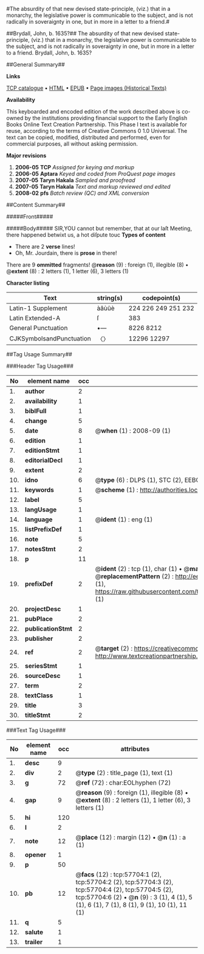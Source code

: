 #The absurdity of that new devised state-principle, (viz.) that in a monarchy, the legislative power is communicable to the subject, and is not radically in soveraignty in one, but in more in a letter to a friend.#

##Brydall, John, b. 1635?##
The absurdity of that new devised state-principle, (viz.) that in a monarchy, the legislative power is communicable to the subject, and is not radically in soveraignty in one, but in more in a letter to a friend.
Brydall, John, b. 1635?

##General Summary##

**Links**

[TCP catalogue](http://www.ota.ox.ac.uk/tcp/)  • 
[HTML](http://tei.it.ox.ac.uk/tcp/Texts-HTML/free/A29/A29939.html)  • 
[EPUB](http://tei.it.ox.ac.uk/tcp/Texts-EPUB/free/A29/A29939.epub) • 
[Page images (Historical Texts)](https://data.historicaltexts.jisc.ac.uk/view?pubId=eebo-12258755e&pageId=eebo-12258755e-57704-1)

**Availability**

This keyboarded and encoded edition of the
	       work described above is co-owned by the institutions
	       providing financial support to the Early English Books
	       Online Text Creation Partnership. This Phase I text is
	       available for reuse, according to the terms of Creative
	       Commons 0 1.0 Universal. The text can be copied,
	       modified, distributed and performed, even for
	       commercial purposes, all without asking permission.

**Major revisions**

1. __2006-05__ __TCP__ *Assigned for keying and markup*
1. __2006-05__ __Aptara__ *Keyed and coded from ProQuest page images*
1. __2007-05__ __Taryn Hakala__ *Sampled and proofread*
1. __2007-05__ __Taryn Hakala__ *Text and markup reviewed and edited*
1. __2008-02__ __pfs__ *Batch review (QC) and XML conversion*

##Content Summary##

#####Front#####

#####Body#####
SIR,YOU cannot but remember, that at our laſt Meeting, there
happened betwixt us, a hot diſpute touc
**Types of content**

  * There are 2 **verse** lines!
  * Oh, Mr. Jourdain, there is **prose** in there!

There are 9 **ommitted** fragments! 
 @__reason__ (9) : foreign (1), illegible (8)  •  @__extent__ (8) : 2 letters (1), 1 letter (6), 3 letters (1)

**Character listing**


|Text|string(s)|codepoint(s)|
|---|---|---|
|Latin-1 Supplement|àâùûè|224 226 249 251 232|
|Latin Extended-A|ſ|383|
|General Punctuation|•—|8226 8212|
|CJKSymbolsandPunctuation|〈〉|12296 12297|

##Tag Usage Summary##

###Header Tag Usage###

|No|element name|occ|attributes|
|---|---|---|---|
|1.|__author__|2||
|2.|__availability__|1||
|3.|__biblFull__|1||
|4.|__change__|5||
|5.|__date__|8| @__when__ (1) : 2008-09 (1)|
|6.|__edition__|1||
|7.|__editionStmt__|1||
|8.|__editorialDecl__|1||
|9.|__extent__|2||
|10.|__idno__|6| @__type__ (6) : DLPS (1), STC (2), EEBO-CITATION (1), OCLC (1), VID (1)|
|11.|__keywords__|1| @__scheme__ (1) : http://authorities.loc.gov/ (1)|
|12.|__label__|5||
|13.|__langUsage__|1||
|14.|__language__|1| @__ident__ (1) : eng (1)|
|15.|__listPrefixDef__|1||
|16.|__note__|5||
|17.|__notesStmt__|2||
|18.|__p__|11||
|19.|__prefixDef__|2| @__ident__ (2) : tcp (1), char (1)  •  @__matchPattern__ (2) : ([0-9\-]+):([0-9IVX]+) (1), (.+) (1)  •  @__replacementPattern__ (2) : http://eebo.chadwyck.com/downloadtiff?vid=$1&page=$2 (1), https://raw.githubusercontent.com/textcreationpartnership/Texts/master/tcpchars.xml#$1 (1)|
|20.|__projectDesc__|1||
|21.|__pubPlace__|2||
|22.|__publicationStmt__|2||
|23.|__publisher__|2||
|24.|__ref__|2| @__target__ (2) : https://creativecommons.org/publicdomain/zero/1.0/ (1), http://www.textcreationpartnership.org/docs/. (1)|
|25.|__seriesStmt__|1||
|26.|__sourceDesc__|1||
|27.|__term__|2||
|28.|__textClass__|1||
|29.|__title__|3||
|30.|__titleStmt__|2||


###Text Tag Usage###

|No|element name|occ|attributes|
|---|---|---|---|
|1.|__desc__|9||
|2.|__div__|2| @__type__ (2) : title_page (1), text (1)|
|3.|__g__|72| @__ref__ (72) : char:EOLhyphen (72)|
|4.|__gap__|9| @__reason__ (9) : foreign (1), illegible (8)  •  @__extent__ (8) : 2 letters (1), 1 letter (6), 3 letters (1)|
|5.|__hi__|120||
|6.|__l__|2||
|7.|__note__|12| @__place__ (12) : margin (12)  •  @__n__ (1) : a (1)|
|8.|__opener__|1||
|9.|__p__|50||
|10.|__pb__|12| @__facs__ (12) : tcp:57704:1 (2), tcp:57704:2 (2), tcp:57704:3 (2), tcp:57704:4 (2), tcp:57704:5 (2), tcp:57704:6 (2)  •  @__n__ (9) : 3 (1), 4 (1), 5 (1), 6 (1), 7 (1), 8 (1), 9 (1), 10 (1), 11 (1)|
|11.|__q__|5||
|12.|__salute__|1||
|13.|__trailer__|1||
